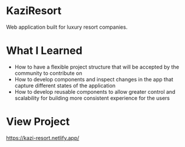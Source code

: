 # KaziResort
Web application built for luxury resort companies.

# What I Learned
* How to have a flexible project structure that will be accepted by the community to contribute on
* How to develop components and inspect changes in the app that capture different states of the application
* How to develop reusable components to allow greater control and scalability for building more consistent experience for the users

# View Project
https://kazi-resort.netlify.app/
